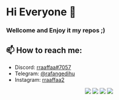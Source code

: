 # Hi Everyone 👋
### Wellcome and Enjoy it my repos ;)

## 📫 How to reach me:

- Discord: [rraaffaa#7057](https://discord.com/)
- Telegram: [@rafangedihu](https://twitter.com/notfilippo)
- Instagram: [rraaffaa2](https://www.instagram.com/rraaffaa2/)


<p align="center">
  <img src="https://img.shields.io/badge/macOS-Hackintosh-blue" />
  <img src="https://img.shields.io/badge/iOS-Android-green" />
  <img src="https://img.shields.io/badge/Just%20for-FUN-orange" />
  <img src="https://img.shields.io/badge/Created%20by-RAFA-lightgrey" />
</p>
